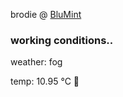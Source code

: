 brodie @ [BluMint](https://www.linkedin.com/company/blumint-io/)

<!--weather_start-->
### working conditions..

weather: fog 

temp: 10.95 °C 👕

<!--weather_end-->
